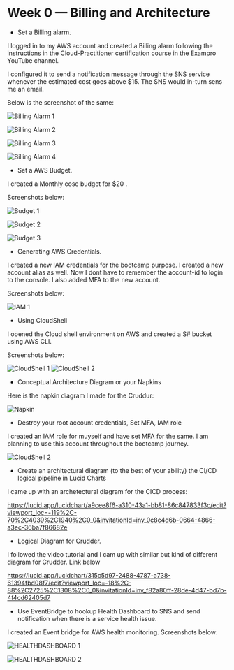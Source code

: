 # Week 0 — Billing and Architecture

- Set a Billing alarm.

I logged in to my AWS account and created a Billing alarm following the instructions in the Cloud-Practitioner certification course in the Exampro YouTube channel.

I configured it to send a notification message through the SNS service whenever the estimated cost goes above $15. The SNS would in-turn sens me an email.

Below is the screenshot of the same:

![Billing Alarm 1](../_docs/assets/week0/billing-alarm-1.JPG)

![Billing Alarm 2](../_docs/assets/week0/billing-alarm-2.JPG)

![Billing Alarm 3](../_docs/assets/week0/billing-alarm-3.JPG)

![Billing Alarm 4](../_docs/assets/week0/billing-alarm-4.JPG)


- Set a AWS Budget.

I created a Monthly cose budget for $20 .

Screenshots below:


![Budget 1](../_docs/assets/week0/budget-1.JPG)

![Budget 2](../_docs/assets/week0/budget-2.JPG)

![Budget 3](../_docs/assets/week0/budget-3.JPG)

- Generating AWS Credentials.

I created a new IAM credentials for the bootcamp purpose. I created a new account alias as well. Now I dont have to remember the account-id to login to the console. I also added MFA to the new account.

Screenshots below:


![IAM 1](../_docs/assets/week0/IAM-1.JPG)


- Using CloudShell

I opened the Cloud shell environment on AWS and created a S# bucket using AWS CLI.


Screenshots below:

![CloudShell 1](../_docs/assets/week0/CloudShell-1.JPG)
![CloudShell 2](../_docs/assets/week0/CloudShell-2.JPG)

- Conceptual Architecture Diagram or your Napkins

Here is the napkin diagram I made for the Cruddur:

![Napkin](../_docs/assets/week0/20230218_195023.jpg)


- Destroy your root account credentials, Set MFA, IAM role

I created an IAM role for muyself and have set MFA for the same. I am planning to use this account throughout the bootcamp journey.


![CloudShell 2](../_docs/assets/week0/HS-1.JPG)


 - Create an architectural diagram (to the best of your ability) the CI/CD logical pipeline in Lucid Charts

 I came up with an archetectural diagram for the CICD process:
 
 

 https://lucid.app/lucidchart/a9cee8f6-a310-43a1-bb81-86c847833f3c/edit?viewport_loc=-119%2C-70%2C4039%2C1940%2C0_0&invitationId=inv_0c8c4d6b-0664-4866-a3ec-36ba7f86682e
 
 
 - Logical Diagram for Crudder.
 
 I followed the video tutorial and I cam up with similar but kind of different diagram for Crudder. Link below
 
 https://lucid.app/lucidchart/315c5d97-2488-4787-a738-61394fbd08f7/edit?viewport_loc=-18%2C-88%2C2725%2C1308%2C0_0&invitationId=inv_f82a80ff-28de-4d47-bd7b-4f4cd62405d7
 
 - Use EventBridge to hookup Health Dashboard to SNS and send notification when there is a service health issue.
 
 I created an Event bridge for AWS health monitoring. Screenshots below:
 
 ![HEALTHDASHBOARD 1](../_docs/assets/week0/HealthDashbardEB1.JPG)
 
 ![HEALTHDASHBOARD 2](../_docs/assets/week0/HealthDashbardEB2.JPG)
